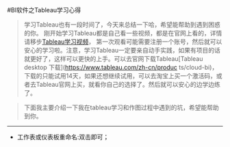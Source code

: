 #BI软件之Tableau学习心得
>学习Tableau也有一段时间了，今天来总结一下哈，希望能帮助到遇到困惑的你。
>刚开始学习Tableau都是自己看一些视频，都是在官网上看的，详情请移步[Tableau学习视频](https://www.tableau.com/learn/tutorials/on-demand/getting-started?product=tableau_desktop&version=10.4&topic=getting_started)，
第一次观看可能需要注册一个账号，然后就可以安心的学习啦。注意，学习Tableau一定要亲自动手实践，如果有项目的话就更好了，这样可以更快的上手。可以去官网下载Tableau[Tableau desktop 下载](https://www.tableau.com/zh-cn/produc
ts/cloud-bi)，下载的只能试用14天，如果还想继续试用，可以去淘宝上买一个激活码，或者去Tableau官网上买，就看你自己的选择了。然后就可以安心的边学边练了。

>下面我主要介绍一下我在tableau学习和作图过程中遇到的坑，希望能帮助到你。

___
* 工作表或仪表板重命名:双击即可；
